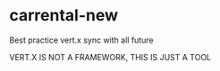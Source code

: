 # carrental-new
Best practice vert.x sync with all future

VERT.X IS NOT A FRAMEWORK, THIS IS JUST A TOOL
